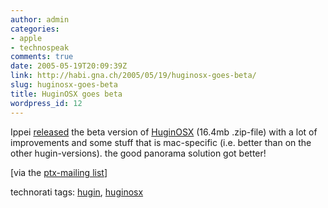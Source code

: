```yaml
---
author: admin
categories:
- apple
- technospeak
comments: true
date: 2005-05-19T20:09:39Z
link: http://habi.gna.ch/2005/05/19/huginosx-goes-beta/
slug: huginosx-goes-beta
title: HuginOSX goes beta
wordpress_id: 12
---
```


Ippei [released](http://homepage.mac.com/ippei_ukai/software/) the beta version of [HuginOSX](http://homepage.mac.com/ippei_ukai/software/hugin/HuginOSX-05rc1-osxb1.zip) (16.4mb .zip-file) with a lot of improvements and some stuff that is mac-specific (i.e. better than on the other hugin-versions). the good panorama solution got better!



[via the [ptx-mailing list](http://www.email-lists.org/pipermail/ptx/)] 


technorati tags: [hugin](http://technorati.com/tag/hugin), [huginosx](http://technorati.com/tag/huginosx)
